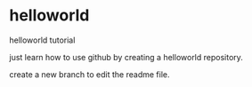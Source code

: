 # helloworld
helloworld tutorial

just learn how to use github by creating a helloworld repository.

create a new branch to edit the readme file.
